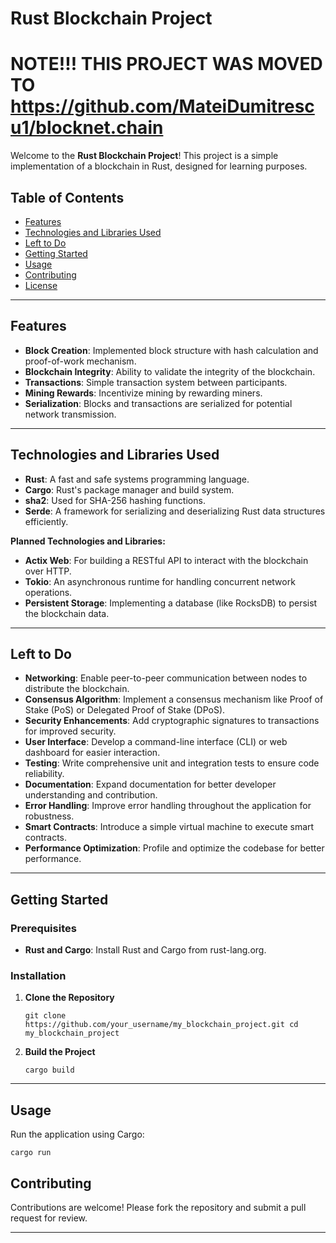 # Rust Blockchain Project
# NOTE!!! THIS PROJECT WAS MOVED TO https://github.com/MateiDumitrescu1/blocknet.chain
Welcome to the **Rust Blockchain Project**! This project is a simple implementation of a blockchain in Rust, designed for learning purposes.

## Table of Contents

- [Features](#features)
- [Technologies and Libraries Used](#technologies-and-libraries-used)
- [Left to Do](#left-to-do)
- [Getting Started](#getting-started)
- [Usage](#usage)
- [Contributing](#contributing)
- [License](#license)

---

## Features

- **Block Creation**: Implemented block structure with hash calculation and proof-of-work mechanism.
- **Blockchain Integrity**: Ability to validate the integrity of the blockchain.
- **Transactions**: Simple transaction system between participants.
- **Mining Rewards**: Incentivize mining by rewarding miners.
- **Serialization**: Blocks and transactions are serialized for potential network transmission.

---

## Technologies and Libraries Used

- **Rust**: A fast and safe systems programming language.
- **Cargo**: Rust's package manager and build system.
- **sha2**: Used for SHA-256 hashing functions.
- **Serde**: A framework for serializing and deserializing Rust data structures efficiently.

**Planned Technologies and Libraries:**

- **Actix Web**: For building a RESTful API to interact with the blockchain over HTTP.
- **Tokio**: An asynchronous runtime for handling concurrent network operations.
- **Persistent Storage**: Implementing a database (like RocksDB) to persist the blockchain data.

---

## Left to Do

- **Networking**: Enable peer-to-peer communication between nodes to distribute the blockchain.
- **Consensus Algorithm**: Implement a consensus mechanism like Proof of Stake (PoS) or Delegated Proof of Stake (DPoS).
- **Security Enhancements**: Add cryptographic signatures to transactions for improved security.
- **User Interface**: Develop a command-line interface (CLI) or web dashboard for easier interaction.
- **Testing**: Write comprehensive unit and integration tests to ensure code reliability.
- **Documentation**: Expand documentation for better developer understanding and contribution.
- **Error Handling**: Improve error handling throughout the application for robustness.
- **Smart Contracts**: Introduce a simple virtual machine to execute smart contracts.
- **Performance Optimization**: Profile and optimize the codebase for better performance.

---

## Getting Started

### Prerequisites

- **Rust and Cargo**: Install Rust and Cargo from rust-lang.org.

### Installation

1. **Clone the Repository**
    
    
    `git clone https://github.com/your_username/my_blockchain_project.git cd my_blockchain_project`
    
2. **Build the Project**
    
    
    `cargo build`
    

---

## Usage

Run the application using Cargo:

`cargo run`

## Contributing

Contributions are welcome! Please fork the repository and submit a pull request for review.

---

